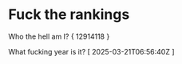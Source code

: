 # Fuck the rankings

Who the hell am I?
{ 12914118 }

What fucking year is it?
[ 2025-03-21T06:56:40Z ]
